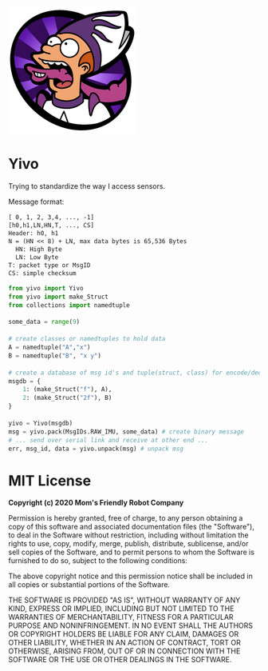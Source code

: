 ![](https://raw.githubusercontent.com/MomsFriendlyRobotCompany/yivo/main/docs/yivo.png)

# Yivo

Trying to standardize the way I access sensors.

Message format:

```
[ 0, 1, 2, 3,4, ..., -1]
[h0,h1,LN,HN,T, ..., CS]
Header: h0, h1
N = (HN << 8) + LN, max data bytes is 65,536 Bytes
  HN: High Byte
  LN: Low Byte
T: packet type or MsgID
CS: simple checksum
```

```python
from yivo import Yivo
from yivo import make_Struct
from collections import namedtuple

some_data = range(9)

# create classes or namedtuples to hold data
A = namedtuple("A","x")
B = namedtuple("B", "x y")

# create a database of msg id's and tuple(struct, class) for encode/decode
msgdb = {
    1: (make_Struct("f"), A),
    2: (make_Struct("2f"), B)
}

yivo = Yivo(msgdb)
msg = yivo.pack(MsgIDs.RAW_IMU, some_data) # create binary message
# ... send over serial link and receive at other end ...
err, msg_id, data = yivo.unpack(msg) # unpack msg
```


# MIT License

**Copyright (c) 2020 Mom's Friendly Robot Company**

Permission is hereby granted, free of charge, to any person obtaining a copy
of this software and associated documentation files (the "Software"), to deal
in the Software without restriction, including without limitation the rights
to use, copy, modify, merge, publish, distribute, sublicense, and/or sell
copies of the Software, and to permit persons to whom the Software is
furnished to do so, subject to the following conditions:

The above copyright notice and this permission notice shall be included in all
copies or substantial portions of the Software.

THE SOFTWARE IS PROVIDED "AS IS", WITHOUT WARRANTY OF ANY KIND, EXPRESS OR
IMPLIED, INCLUDING BUT NOT LIMITED TO THE WARRANTIES OF MERCHANTABILITY,
FITNESS FOR A PARTICULAR PURPOSE AND NONINFRINGEMENT. IN NO EVENT SHALL THE
AUTHORS OR COPYRIGHT HOLDERS BE LIABLE FOR ANY CLAIM, DAMAGES OR OTHER
LIABILITY, WHETHER IN AN ACTION OF CONTRACT, TORT OR OTHERWISE, ARISING FROM,
OUT OF OR IN CONNECTION WITH THE SOFTWARE OR THE USE OR OTHER DEALINGS IN THE
SOFTWARE.
